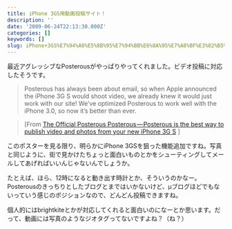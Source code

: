 ```yaml
---
title: iPhone 3GS用動画投稿サイト！
description: ''
date: '2009-06-24T22:13:30.000Z'
categories: []
keywords: []
slug: iPhone+3GS%E7%94%A8%E5%8B%95%E7%94%BB%E6%8A%95%E7%A8%BF%E3%82%B5%E3%82%A4%E3%83%88%EF%BC%81
---
```

最近アグレッシブなPosterousがやっぱりやってくれました。ビデオ投稿に対応したそうです。

> Posterous has always been about email, so when Apple announced the iPhone 3G S would shoot video, we already knew it would just work with our site! We’ve optimized Posterous to work well with the iPhone 3.0, so now it’s better than ever.

> \[From [The Official Posterous Posterous — Posterous is the best way to publish video and photos from your new iPhone 3G S](http://blog.posterous.com/posterous-is-the-best-way-to-publish-video-an-0) \]

このポスターを見る限り、明らかにiPhone 3GSを狙った機能追加ですね。写真と同じように、街で見かけたちょっと面白いものとかをシューティングしてメールしてあげればいいんじゃないんでしょうか。

たとえば、ほら、12時になると動き出す時計とか、そういうのかなー。Posterousのきっちりとしたブログとまではいかないけど、μブログほどでもないっていう感じのポジションなので、どんどん投稿できますね。

個人的にはbrightkiteとかが対応してくれると面白いのになーとか思います。だって、動画には写真のようなジオタグってないですよね？（ね？）